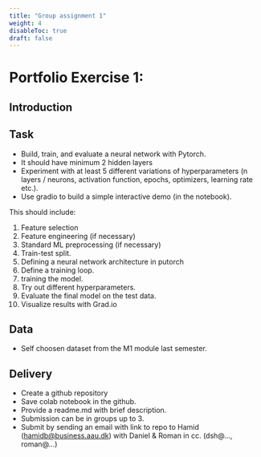 ```yaml
---
title: "Group assignment 1"
weight: 4
disableToc: true
draft: false
---
```


# Portfolio Exercise 1: 

## Introduction

## Task 

* Build, train, and evaluate a neural network with Pytorch. 
* It should have minimum 2 hidden layers
* Experiment with at least 5 different variations of hyperparameters (n layers / neurons, activation function, epochs, optimizers, learning rate etc.).
* Use gradio to build a simple interactive demo (in the notebook).

This should include:

1. Feature selection
2. Feature engineering (if necessary)
3. Standard ML preprocessing (if necessary)
4. Train-test split.
5. Defining a neural network architecture in putorch
6. Define a training loop. 
7. training the model.
8. Try out different hyperparameters. 
9. Evaluate the final model on the test data.
10. Visualize results with Grad.io


## Data

* Self choosen dataset from the M1 module last semester.

## Delivery

* Create a github repository
* Save colab notebook in the github.
* Provide a readme.md with brief description.
* Submission can be in groups up to 3.
* Submit by sending an email with link to repo to Hamid (hamidb@business.aau.dk) with Daniel & Roman in cc. (dsh@..., roman@...)



